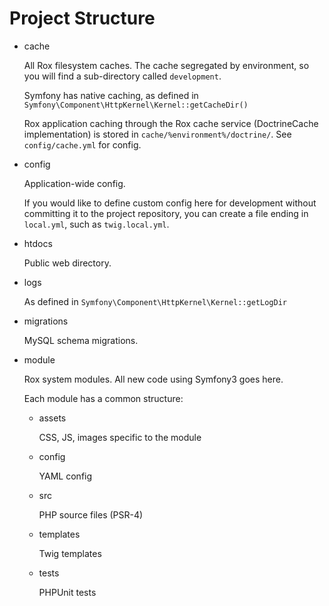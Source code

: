 # Project Structure

* cache

    All Rox filesystem caches. The cache segregated by environment, so
    you will find a sub-directory called `development`.

    Symfony has native caching, as defined in `Symfony\Component\HttpKernel\Kernel::getCacheDir()`

    Rox application caching through the Rox cache service (DoctrineCache
    implementation) is stored in `cache/%environment%/doctrine/`. See
    `config/cache.yml` for config.

* config

    Application-wide config.

    If you would like to define custom config here for development
    without committing it to the project repository, you can create a
    file ending in `local.yml`, such as `twig.local.yml`.

* htdocs

    Public web directory.

* logs

    As defined in `Symfony\Component\HttpKernel\Kernel::getLogDir`

* migrations

    MySQL schema migrations.

* module

    Rox system modules. All new code using Symfony3 goes here.

    Each module has a common structure:

    * assets

        CSS, JS, images specific to the module

    * config

        YAML config

    * src

        PHP source files (PSR-4)

    * templates

        Twig templates

    * tests

        PHPUnit tests
